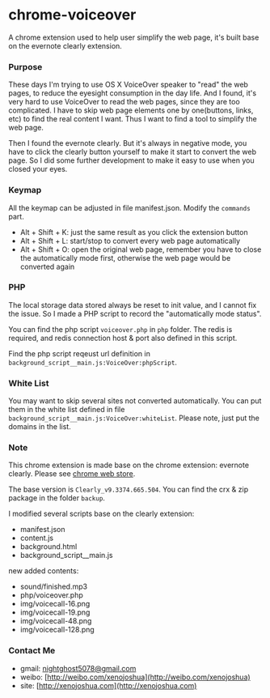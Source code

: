 chrome-voiceover
================

A chrome extension used to help user simplify the web page, it's built base on the evernote clearly extension.

### Purpose
These days I'm trying to use OS X VoiceOver speaker to "read" the web pages, to reduce the eyesight consumption in the day life. And I found, it's very hard to use VoiceOver to read the web pages, since they are too complicated. I have to skip web page elements one by one(buttons, links, etc) to find the real content I want. Thus I want to find a tool to simplify the web page.

Then I found the evernote clearly. But it's always in negative mode, you have to click the clearly button yourself to make it start to convert the web page. So I did some further development to make it easy to use when you closed your eyes.

### Keymap
All the keymap can be adjusted in file manifest.json.
Modify the `commands` part.

* Alt + Shift + K: just the same result as you click the extension button
* Alt + Shift + L: start/stop to convert every web page automatically
* Alt + Shift + O: open the original web page, remember you have to close the automatically mode first, otherwise the web page would be converted again

### PHP
The local storage data stored always be reset to init value, and I cannot fix the issue. So I made a PHP script to record the "automatically mode status".

You can find the php script `voiceover.php` in `php` folder. The redis is required, and redis connection host & port also defined in this script.

Find the php script reqeust url definition in `background_script__main.js:VoiceOver:phpScript`.

### White List
You may want to skip several sites not converted automatically. You can put them in the white list defined in file `background_script__main.js:VoiceOver:whiteList`. Please note, just put the domains in the list.

### Note
This chrome extension is made base on the chrome extension: evernote clearly.
Please see [chrome web store](https://chrome.google.com/webstore/detail/clearly/iooicodkiihhpojmmeghjclgihfjdjhj).

The base version is `Clearly_v9.3374.665.504`.
You can find the crx & zip package in the folder `backup`.

I modified several scripts base on the clearly extension:

* manifest.json
* content.js
* background.html
* background_script__main.js

new added contents:

* sound/finished.mp3
* php/voiceover.php
* img/voicecall-16.png
* img/voicecall-19.png
* img/voicecall-48.png
* img/voicecall-128.png

### Contact Me
* gmail: nightghost5078@gmail.com
* weibo: [http://weibo.com/xenojoshua](http://weibo.com/xenojoshua)
* site: [http://xenojoshua.com](http://xenojoshua.com)